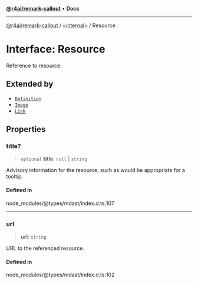 [**@r4ai/remark-callout**](../../README.md) • **Docs**

***

[@r4ai/remark-callout](../../globals.md) / [\<internal\>](../README.md) / Resource

# Interface: Resource

Reference to resource.

## Extended by

- [`Definition`](Definition.md)
- [`Image`](Image.md)
- [`Link`](Link.md)

## Properties

### title?

> `optional` **title**: `null` \| `string`

Advisory information for the resource, such as would be appropriate for
a tooltip.

#### Defined in

node\_modules/@types/mdast/index.d.ts:107

***

### url

> **url**: `string`

URL to the referenced resource.

#### Defined in

node\_modules/@types/mdast/index.d.ts:102
